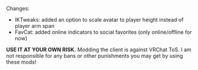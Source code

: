 Changes:
 * IKTweaks: added an option to scale avatar to player height instead of player arm span
 * FavCat: added online indicators to social favorites (only online/offline for now)

**USE IT AT YOUR OWN RISK.** Modding the client is against VRChat ToS. I am not responsible for any bans or other punishments you may get by using these mods!
